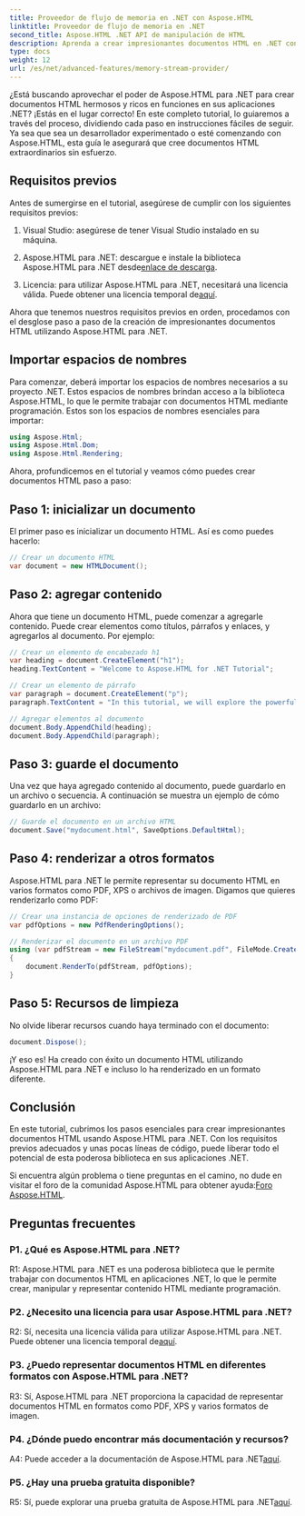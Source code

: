 ```yaml
---
title: Proveedor de flujo de memoria en .NET con Aspose.HTML
linktitle: Proveedor de flujo de memoria en .NET
second_title: Aspose.HTML .NET API de manipulación de HTML
description: Aprenda a crear impresionantes documentos HTML en .NET con Aspose.HTML. Siga nuestro tutorial paso a paso y descubra el poder de la manipulación HTML.
type: docs
weight: 12
url: /es/net/advanced-features/memory-stream-provider/
---
```


¿Está buscando aprovechar el poder de Aspose.HTML para .NET para crear documentos HTML hermosos y ricos en funciones en sus aplicaciones .NET? ¡Estás en el lugar correcto! En este completo tutorial, lo guiaremos a través del proceso, dividiendo cada paso en instrucciones fáciles de seguir. Ya sea que sea un desarrollador experimentado o esté comenzando con Aspose.HTML, esta guía le asegurará que cree documentos HTML extraordinarios sin esfuerzo.

## Requisitos previos

Antes de sumergirse en el tutorial, asegúrese de cumplir con los siguientes requisitos previos:

1. Visual Studio: asegúrese de tener Visual Studio instalado en su máquina.

2.  Aspose.HTML para .NET: descargue e instale la biblioteca Aspose.HTML para .NET desde[enlace de descarga](https://releases.aspose.com/html/net/).

3.  Licencia: para utilizar Aspose.HTML para .NET, necesitará una licencia válida. Puede obtener una licencia temporal de[aquí](https://purchase.aspose.com/temporary-license/).

Ahora que tenemos nuestros requisitos previos en orden, procedamos con el desglose paso a paso de la creación de impresionantes documentos HTML utilizando Aspose.HTML para .NET.

## Importar espacios de nombres

Para comenzar, deberá importar los espacios de nombres necesarios a su proyecto .NET. Estos espacios de nombres brindan acceso a la biblioteca Aspose.HTML, lo que le permite trabajar con documentos HTML mediante programación. Estos son los espacios de nombres esenciales para importar:

```csharp
using Aspose.Html;
using Aspose.Html.Dom;
using Aspose.Html.Rendering;
```

Ahora, profundicemos en el tutorial y veamos cómo puedes crear documentos HTML paso a paso:

## Paso 1: inicializar un documento

El primer paso es inicializar un documento HTML. Así es como puedes hacerlo:

```csharp
// Crear un documento HTML
var document = new HTMLDocument();
```

## Paso 2: agregar contenido

Ahora que tiene un documento HTML, puede comenzar a agregarle contenido. Puede crear elementos como títulos, párrafos y enlaces, y agregarlos al documento. Por ejemplo:

```csharp
// Crear un elemento de encabezado h1
var heading = document.CreateElement("h1");
heading.TextContent = "Welcome to Aspose.HTML for .NET Tutorial";

// Crear un elemento de párrafo
var paragraph = document.CreateElement("p");
paragraph.TextContent = "In this tutorial, we will explore the powerful features of Aspose.HTML for .NET.";

// Agregar elementos al documento
document.Body.AppendChild(heading);
document.Body.AppendChild(paragraph);
```

## Paso 3: guarde el documento

Una vez que haya agregado contenido al documento, puede guardarlo en un archivo o secuencia. A continuación se muestra un ejemplo de cómo guardarlo en un archivo:

```csharp
// Guarde el documento en un archivo HTML
document.Save("mydocument.html", SaveOptions.DefaultHtml);
```

## Paso 4: renderizar a otros formatos

Aspose.HTML para .NET le permite representar su documento HTML en varios formatos como PDF, XPS o archivos de imagen. Digamos que quieres renderizarlo como PDF:

```csharp
// Crear una instancia de opciones de renderizado de PDF
var pdfOptions = new PdfRenderingOptions();

// Renderizar el documento en un archivo PDF
using (var pdfStream = new FileStream("mydocument.pdf", FileMode.Create))
{
    document.RenderTo(pdfStream, pdfOptions);
}
```

## Paso 5: Recursos de limpieza

No olvide liberar recursos cuando haya terminado con el documento:

```csharp
document.Dispose();
```

¡Y eso es! Ha creado con éxito un documento HTML utilizando Aspose.HTML para .NET e incluso lo ha renderizado en un formato diferente.

## Conclusión

En este tutorial, cubrimos los pasos esenciales para crear impresionantes documentos HTML usando Aspose.HTML para .NET. Con los requisitos previos adecuados y unas pocas líneas de código, puede liberar todo el potencial de esta poderosa biblioteca en sus aplicaciones .NET.

 Si encuentra algún problema o tiene preguntas en el camino, no dude en visitar el foro de la comunidad Aspose.HTML para obtener ayuda:[Foro Aspose.HTML](https://forum.aspose.com/).

## Preguntas frecuentes

### P1. ¿Qué es Aspose.HTML para .NET?

R1: Aspose.HTML para .NET es una poderosa biblioteca que le permite trabajar con documentos HTML en aplicaciones .NET, lo que le permite crear, manipular y representar contenido HTML mediante programación.

### P2. ¿Necesito una licencia para usar Aspose.HTML para .NET?

 R2: Sí, necesita una licencia válida para utilizar Aspose.HTML para .NET. Puede obtener una licencia temporal de[aquí](https://purchase.aspose.com/temporary-license/).

### P3. ¿Puedo representar documentos HTML en diferentes formatos con Aspose.HTML para .NET?

R3: Sí, Aspose.HTML para .NET proporciona la capacidad de representar documentos HTML en formatos como PDF, XPS y varios formatos de imagen.

### P4. ¿Dónde puedo encontrar más documentación y recursos?

 A4: Puede acceder a la documentación de Aspose.HTML para .NET[aquí](https://reference.aspose.com/html/net/).

### P5. ¿Hay una prueba gratuita disponible?

 R5: Sí, puede explorar una prueba gratuita de Aspose.HTML para .NET[aquí](https://releases.aspose.com/).
